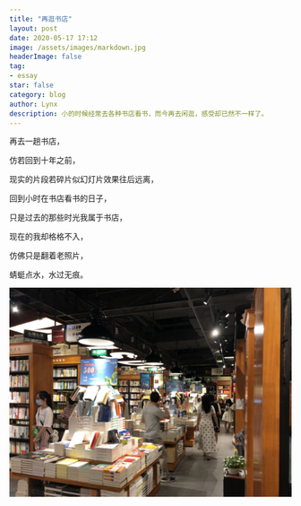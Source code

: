 ```yaml
---
title: "再逛书店"
layout: post
date: 2020-05-17 17:12
image: /assets/images/markdown.jpg
headerImage: false
tag:
- essay
star: false
category: blog
author: Lynx
description: 小的时候经常去各种书店看书，而今再去闲逛，感受却已然不一样了。
---
```




再去一趟书店，

仿若回到十年之前，

现实的片段若碎片似幻灯片效果往后远离，

回到小时在书店看书的日子，

只是过去的那些时光我属于书店，

现在的我却格格不入，

仿佛只是翻着老照片，

蜻蜓点水，水过无痕。



![书店](/assets/images/pic/20200517bookstore.jpg)

